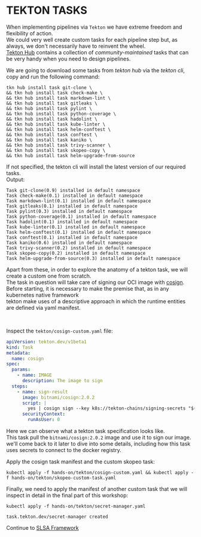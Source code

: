 # TEKTON TASKS

When implementing pipelines via `Tekton` we have extreme freedom and flexibility of action.  
We could very well create custom tasks for each pipeline step but, as always, we don't necessarily have to reinvent the wheel.  
[Tekton Hub](https://hub.tekton.dev/) contains a collection of *community-maintained* tasks that can be very handy when you need to design pipelines.  

We are going to download some tasks from *tekton hub* via the *tekton cli*, copy and run the following command:  
```console
tkn hub install task git-clone \
&& tkn hub install task check-make \
&& tkn hub install task markdown-lint \
&& tkn hub install task gitleaks \
&& tkn hub install task pylint \
&& tkn hub install task python-coverage \
&& tkn hub install task hadolint \
&& tkn hub install task kube-linter \
&& tkn hub install task helm-conftest \
&& tkn hub install task conftest \
&& tkn hub install task kaniko \
&& tkn hub install task trivy-scanner \
&& tkn hub install task skopeo-copy \
&& tkn hub install task helm-upgrade-from-source
```  

If not specified, the tekton cli will install the latest version of our required tasks.  
Output:
```console
Task git-clone(0.9) installed in default namespace
Task check-make(0.1) installed in default namespace
Task markdown-lint(0.1) installed in default namespace
Task gitleaks(0.1) installed in default namespace
Task pylint(0.3) installed in default namespace
Task python-coverage(0.1) installed in default namespace
Task hadolint(0.1) installed in default namespace
Task kube-linter(0.1) installed in default namespace
Task helm-conftest(0.1) installed in default namespace
Task conftest(0.1) installed in default namespace
Task kaniko(0.6) installed in default namespace
Task trivy-scanner(0.2) installed in default namespace
Task skopeo-copy(0.2) installed in default namespace
Task helm-upgrade-from-source(0.3) installed in default namespace
```  

Apart from these, in order to explore the anatomy of a tekton task, we will create a custom one from scratch.  
The task in question will take care of signing our OCI image with [cosign](https://docs.sigstore.dev/cosign/overview/).  
Before starting, it is necessary to make the premise that, as in any kubernetes native framework  
tekton make uses of a descriptive approach in which the runtime entities are defined via yaml manifest.  

<br/>

Inspect the `tekton/cosign-custom.yaml` file:  
```yaml
apiVersion: tekton.dev/v1beta1
kind: Task
metadata:
  name: cosign
spec:
  params:
    - name: IMAGE
      description: The image to sign
  steps:
    - name: sign-result
      image: bitnami/cosign:2.0.2
      script: |
        yes | cosign sign --key k8s://tekton-chains/signing-secrets "$(params.IMAGE)"
      securityContext:
        runAsUser: 0
```  
Here we can observe what a tekton task specification looks like.  
This task pull the `bitnami/cosign:2.0.2` image and use it to sign our image.  
we'll come back to it later to dive into some details, including how this task uses secrets to connect to the docker registry.  

Apply the cosign task manifest and the custom skopeo task:  
```console
kubectl apply -f hands-on/tekton/cosign-custom.yaml && kubectl apply -f hands-on/tekton/skopeo-custom-task.yaml

```  

Finally, we need to apply the manifest of another custom task that we will inspect in detail in the final part of this workshop:
```console
kubectl apply -f hands-on/tekton/secret-manager.yaml

task.tekton.dev/secret-manager created
```  

Continue to [SLSA Framework](06-slsa-framework.md)
